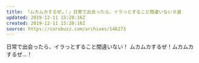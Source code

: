 ```yaml
---
title: 「ムカムカするぜ…！」日常で出会ったら、イラっとすること間違いない９選
updated: 2019-12-11 15:28:16Z
created: 2019-12-11 15:28:16Z
source: https://corobuzz.com/archives/146273
---
```


日常で出会ったら、イラっとすること間違いない！
ムカムカするぜ！ムカムカするぜ…！